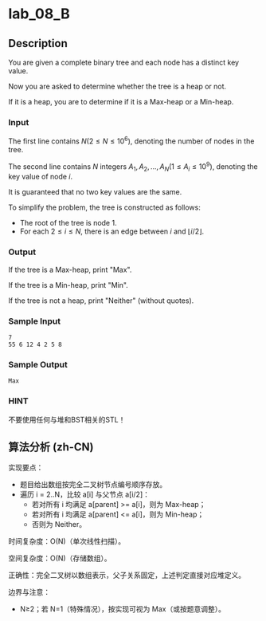 # lab_08_B

## Description

You are given a complete binary tree and each node has a distinct key value.

Now you are asked to determine whether the tree is a heap or not.

If it is a heap, you are to determine if it is a Max-heap or a Min-heap.

### Input

The first line contains $N(2\leq N\leq 10^6)$, denoting the number of nodes in the tree.

The second line contains $N$ integers $A_1,A_2,\ldots,A_N(1\leq A_i\leq 10^9)$, denoting the key value of node $i$.

It is guaranteed that no two key values are the same.

To simplify the problem, the tree is constructed as follows:

- The root of the tree is node 1.
- For each $2\leq i\leq N$, there is an edge between $i$ and $\lfloor i/2\rfloor$.

### Output

If the tree is a Max-heap, print "Max".

If the tree is a Min-heap, print "Min".

If the tree is not a heap, print "Neither" (without quotes).

### Sample Input

``` log
7
55 6 12 4 2 5 8
```

### Sample Output

``` log
Max
```

### HINT

不要使用任何与堆和BST相关的STL！

## 算法分析 (zh-CN)

实现要点：
- 题目给出数组按完全二叉树节点编号顺序存放。
- 遍历 i = 2..N，比较 a[i] 与父节点 a[i/2]：
  - 若对所有 i 均满足 a[parent] >= a[i]，则为 Max-heap；
  - 若对所有 i 均满足 a[parent] <= a[i]，则为 Min-heap；
  - 否则为 Neither。

时间复杂度：O(N)（单次线性扫描）。

空间复杂度：O(N)（存储数组）。

正确性：完全二叉树以数组表示，父子关系固定，上述判定直接对应堆定义。

边界与注意：
- N≥2；若 N=1（特殊情况），按实现可视为 Max（或按题意调整）。
